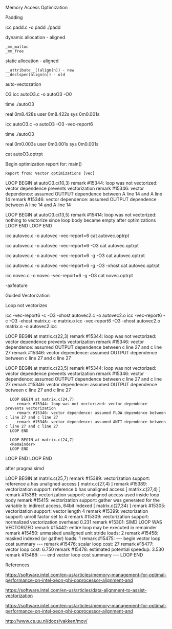 Memory Access Optimization

Padding

icc padd.c -o padd
./padd

dynamic allocation - aligned
```
_mm_malloc
_mm_free
```

static allocation - aligned
```
__attribute__((align(n)) - new
__declspec(align(n)) - old
```

auto-vectozation

O3
icc autoO3.c -o autoO3 -O0

time ./autoO3

real    0m8.428s
user    0m8.422s
sys     0m0.001s


icc autoO3.c -o autoO3 -O3 -vec-report6

time ./autoO3

real    0m0.003s
user    0m0.001s
sys     0m0.001s


cat autoO3.optrpt

Begin optimization report for: main()

    Report from: Vector optimizations [vec]


LOOP BEGIN at autoO3.c(10,3)
   remark #15344: loop was not vectorized: vector dependence prevents vectorization
   remark #15346: vector dependence: assumed OUTPUT dependence between A line 14 and A line 14
   remark #15346: vector dependence: assumed OUTPUT dependence between A line 14 and A line 14

   LOOP BEGIN at autoO3.c(13,5)
      remark #15414: loop was not vectorized: nothing to vectorize since loop body became empty after optimizations
   LOOP END
LOOP END


icc autovec.c -o autovec -vec-report=6
cat autovec.optrpt

icc autovec.c -o autovec -vec-report=6 -O3
cat autovec.optrpt

icc autovec.c -o autovec -vec-report=6 -g -O3
cat autovec.optrpt

icc autovec.c -o autovec -vec-report=6 -g -O3 -xhost
cat autovec.optrpt

icc novec.c -o novec -vec-report=6 -g -O3
cat novec.optrpt

-axfeature

Guided Vectorization

Loop not vectorizes

icc -vec-report6 -c -O3 -xhost autovec2.c -o autovec2.o
icc -vec-report6 -c -O3 -xhost matrix.c -o matrix.o
icc -vec-report6 -O3 -xhost autovec2.o matrix.o -o autovec2.icc


LOOP BEGIN at matrix.c(22,3)
   remark #15344: loop was not vectorized: vector dependence prevents vectorization
   remark #15346: vector dependence: assumed OUTPUT dependence between c line 27 and c line 27
   remark #15346: vector dependence: assumed OUTPUT dependence between c line 27 and c line 27

   LOOP BEGIN at matrix.c(23,5)
      remark #15344: loop was not vectorized: vector dependence prevents vectorization
      remark #15346: vector dependence: assumed OUTPUT dependence between c line 27 and c line 27
      remark #15346: vector dependence: assumed OUTPUT dependence between c line 27 and c line 27

      LOOP BEGIN at matrix.c(24,7)
         remark #15344: loop was not vectorized: vector dependence prevents vectorization
         remark #15346: vector dependence: assumed FLOW dependence between c line 27 and c line 27
         remark #15346: vector dependence: assumed ANTI dependence between c line 27 and c line 27
      LOOP END

      LOOP BEGIN at matrix.c(24,7)
      <Remainder>
      LOOP END
   LOOP END
LOOP END

after pragma simd

LOOP BEGIN at matrix.c(25,7)
         remark #15389: vectorization support: reference a has unaligned access   [ matrix.c(27,4) ]
         remark #15389: vectorization support: reference b has unaligned access   [ matrix.c(27,4) ]
         remark #15381: vectorization support: unaligned access used inside loop body
         remark #15415: vectorization support: gather was generated for the variable b:  indirect access, 64bit indexed   [ matrix.c(27,34) ]
         remark #15305: vectorization support: vector length 4
         remark #15399: vectorization support: unroll factor set to 4
         remark #15309: vectorization support: normalized vectorization overhead 0.231
         remark #15301: SIMD LOOP WAS VECTORIZED
         remark #15442: entire loop may be executed in remainder
         remark #15450: unmasked unaligned unit stride loads: 2
         remark #15458: masked indexed (or gather) loads: 1
         remark #15475: --- begin vector loop cost summary ---
         remark #15476: scalar loop cost: 27
         remark #15477: vector loop cost: 6.750
         remark #15478: estimated potential speedup: 3.530
         remark #15488: --- end vector loop cost summary ---
      LOOP END


References

https://software.intel.com/en-us/articles/memory-management-for-optimal-performance-on-intel-xeon-phi-coprocessor-alignment-and

https://software.intel.com/en-us/articles/data-alignment-to-assist-vectorization

https://software.intel.com/en-us/articles/memory-management-for-optimal-performance-on-intel-xeon-phi-coprocessor-alignment-and

http://www.cs.uu.nl/docs/vakken/mov/
